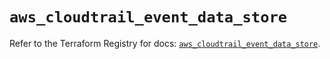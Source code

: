 # `aws_cloudtrail_event_data_store`

Refer to the Terraform Registry for docs: [`aws_cloudtrail_event_data_store`](https://registry.terraform.io/providers/hashicorp/aws/6.16.0/docs/resources/cloudtrail_event_data_store).
